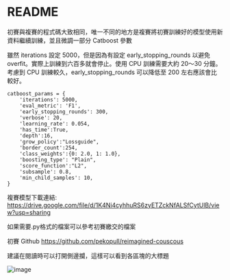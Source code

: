 # README

初賽與複賽的程式碼大致相同，唯一不同的地方是複賽將初賽訓練好的模型使用新資料繼續訓練，並且微調一部分 Catboost 參數

雖然 iterations 設定 5000，但是因為有設定 early_stopping_rounds 以避免 overfit。實際上訓練到六百多就會停止。使用 CPU 訓練需要大約 20～30 分鐘。考慮到 CPU 訓練較久，early_stopping_rounds 可以降低至 200 左右應該會比較好。

```
catboost_params = {
    'iterations': 5000,
    'eval_metric': 'F1', 
    'early_stopping_rounds': 300,
    'verbose': 20,
    'learning_rate': 0.054,
    'has_time':True,
    'depth':16,
    'grow_policy':"Lossguide",
    'border_count':254,
    'class_weights':{0: 2.0, 1: 1.0},
    'boosting_type': "Plain",
    'score_function':"L2",
    'subsample': 0.8,
    'min_child_samples': 10,
}
```

複賽模型下載連結: https://drive.google.com/file/d/1K4Ni4cyhhuRS6zyETZckNfALSfCytUlB/view?usp=sharing

如果需要.py格式的檔案可以參考初賽繳交的檔案

初賽 Github
https://github.com/pekopull/reimagined-couscous

建議在閱讀時可以打開側邊攔，這樣可以看到各區塊的大標題

![image](https://github.com/pekopull/supreme-couscous/assets/28997752/92e8c860-c688-4286-8918-2603e994db96)

